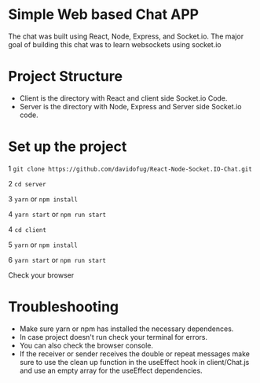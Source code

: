 # Simple Web based Chat APP

The chat was built using React, Node, Express, and Socket.io.
The major goal of building this chat was to learn websockets using socket.io

# Project Structure

-   Client is the directory with React and client side Socket.io Code.
-   Server is the directory with Node, Express and Server side Socket.io code.

# Set up the project

1 `git clone https://github.com/davidofug/React-Node-Socket.IO-Chat.git`

2 `cd server`

3 `yarn` or `npm install`

4 `yarn start` or `npm run start`

4 `cd client`

5 `yarn` or `npm install`

6 `yarn start` or `npm run start`

Check your browser

# Troubleshooting

-   Make sure yarn or npm has installed the necessary dependences.
-   In case project doesn't run check your terminal for errors.
-   You can also check the browser console.
-   If the receiver or sender receives the double or repeat messages make sure to use the clean up function in the useEffect hook in client/Chat.js and use an empty array for the useEffect dependencies.
